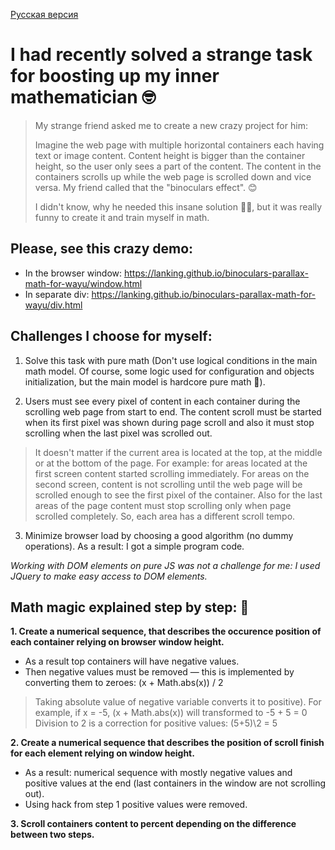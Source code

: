 [Русская версия](https://github.com/LanKing/binoculars-parallax-math-for-wayu/blob/master/README-RUS.md "Русская версия")

# I had recently solved a strange task for boosting up my inner mathematician 🤓

> My strange friend asked me to create a new crazy project for him:
> 
> Imagine the web page with multiple horizontal containers each having text or image content. Content height is bigger than the container height, so the user only sees a part of the content. The content in the containers scrolls up while the web page is scrolled down and vice versa. My friend called that the "binoculars effect". 😊
> 
> I didn't know, why he needed this insane solution 🤷‍♂️, but it was really funny to create it and train myself in math.

## Please, see this crazy demo: 
- In the browser window: https://lanking.github.io/binoculars-parallax-math-for-wayu/window.html
- In separate div: https://lanking.github.io/binoculars-parallax-math-for-wayu/div.html

## Challenges I choose for myself:
1. Solve this task with pure math (Don't use logical conditions in the main math model. Of course, some logic used for configuration and objects initialization, but the main model is hardcore pure math 🤘).

2. Users must see every pixel of content in each container during the scrolling web page from start to end. The content scroll must be started when its first pixel was shown during page scroll and also it must stop scrolling when the last pixel was scrolled out. 
  > It doesn't matter if the current area is located at the top, at the middle or at the bottom of the page. For example: for areas located at the first screen content started scrolling immediately. For areas on the second screen, content is not scrolling until the web page will be scrolled enough to see the first pixel of the container. Also for the last areas of the page content must stop scrolling only when page scrolled completely. So, each area has a different scroll tempo.

3. Minimize browser load by choosing a good algorithm (no dummy operations). As a result: I got a simple program code.

*Working with DOM elements on pure JS was not a challenge for me: I used JQuery to make easy access to DOM elements.*


## Math magic explained step by step: 💫

**1. Create a numerical sequence, that describes the occurence position of each container relying on browser window height.**
- As a result top containers will have negative values. 
- Then negative values must be removed — this is implemented by converting them to zeroes: (x + Math.abs(x)) / 2
> Taking absolute value of negative variable converts it to positive). For example, if x = -5, (x + Math.abs(x)) will transformed to -5 + 5 = 0
> Division to 2 is a correction for positive values: (5+5)\2 = 5

**2. Create a numerical sequence that describes the position of scroll finish for each element relying on window height.**
- As a result: numerical sequence with mostly negative values and positive values at the end (last containers in the window are not scrolling out). 
- Using hack from step 1 positive values were removed.

**3. Scroll containers content to percent depending on the difference between two steps.**
